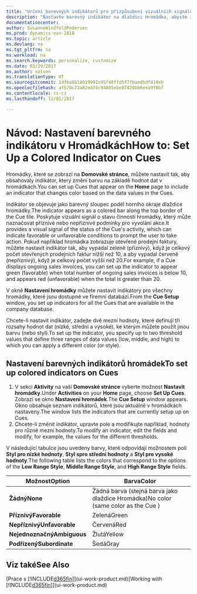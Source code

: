 ```yaml
---
title: "Určení barevných indikátorů pro přizpůsobení vizuálních signálů o aktivitě Hromádka"
description: "Nastavte barevný indikátor na dlaždici Hromádka, abyste získali personalizovaný vizuální signál o aktivitě Hromádka."
documentationcenter: 
author: SusanneWindfeldPedersen
ms.prod: dynamics-nav-2018
ms.topic: article
ms.devlang: na
ms.tgt_pltfrm: na
ms.workload: na
ms.search.keywords: personalize, customize
ms.date: 03/29/2017
ms.author: solsen
ms.translationtype: HT
ms.sourcegitcommit: 1dfba8b14019991c95f40ffd5f7fbaed5df414eb
ms.openlocfilehash: af570c73a82edf8c94805ebe07428bb6eea9f0bf
ms.contentlocale: cs-cz
ms.lasthandoff: 12/01/2017

---
```

# <a name="how-to-set-up-a-colored-indicator-on-cues"></a><span data-ttu-id="e0ffa-103">Návod: Nastavení barevného indikátoru v Hromádkách</span><span class="sxs-lookup"><span data-stu-id="e0ffa-103">How to: Set Up a Colored Indicator on Cues</span></span>
<span data-ttu-id="e0ffa-104">Hromádky, které se zobrazí na **Domovské stránce**, můžete nastavit tak, aby obsahovaly indikátor, který změní barvu na základě hodnot dat v hromádkách.</span><span class="sxs-lookup"><span data-stu-id="e0ffa-104">You can set up Cues that appear on the **Home** page to include an indicator that changes color based on the data values in the Cues.</span></span>

<span data-ttu-id="e0ffa-105">Indikátor se objevuje jako barevný sloupec podél horního okraje dlaždice hromádky.</span><span class="sxs-lookup"><span data-stu-id="e0ffa-105">The indicator appears as a colored bar along the top border of the Cue tile.</span></span> <span data-ttu-id="e0ffa-106">Poskytuje vizuální signál o stavu činnosti hromádky, který může naznačovat příznivé nebo nepříznivé podmínky pro vyvolání akce.</span><span class="sxs-lookup"><span data-stu-id="e0ffa-106">It provides a visual signal of the status of the Cue's activity, which can indicate favorable or unfavorable conditions to prompt the user to take action.</span></span> <span data-ttu-id="e0ffa-107">Pokud například hromádka zobrazuje otevřené prodejní faktury, můžete nastavit indikátor tak, aby vypadal zeleně (příznivý), když je celkový počet otevřených prodejních faktur nižší než 10, a aby vypadal červeně (nepříznivý), když je celkový počet vyšší než 20.</span><span class="sxs-lookup"><span data-stu-id="e0ffa-107">For example, if a Cue displays ongoing sales invoices, you can set up the indicator to appear green (favorable) when total number of ongoing sales invoices is below 10, and appears red (unfavorable) when the total is greater than 20.</span></span>

<span data-ttu-id="e0ffa-108">V okně **Nastavení hromádky** můžete nastavit indikátory pro všechny hromádky, které jsou dostupné ve firemní databázi.</span><span class="sxs-lookup"><span data-stu-id="e0ffa-108">From the **Cue Setup** window, you set up indicators for all the Cues that are available in the company database.</span></span>

<span data-ttu-id="e0ffa-109">Chcete-li nastavit indikátor, zadejte dvě mezní hodnoty, které definují tři rozsahy hodnot dat (nízké, střední a vysoké), ke kterým můžete použít jinou barvu (nebo styl).</span><span class="sxs-lookup"><span data-stu-id="e0ffa-109">To set up the indicator, you specify up to two threshold values that define three ranges of data values (low, middle, and high) to which you can apply a different color (or style).</span></span>

## <a name="to-set-up-colored-indicators-on-cues"></a><span data-ttu-id="e0ffa-110">Nastavení barevných indikátorů hromádek</span><span class="sxs-lookup"><span data-stu-id="e0ffa-110">To set up colored indicators on Cues</span></span>
1. <span data-ttu-id="e0ffa-111">V sekci **Aktivity** na vaší **Domovské stránce** vyberte možnost **Nastavit hromádky**.</span><span class="sxs-lookup"><span data-stu-id="e0ffa-111">Under **Activities** on your **Home** page, choose **Set Up Cues**.</span></span>  
   <span data-ttu-id="e0ffa-112">Zobrazí se okno **Nastavení hromádek**.</span><span class="sxs-lookup"><span data-stu-id="e0ffa-112">The **Cue Setup** window appears.</span></span> <span data-ttu-id="e0ffa-113">Okno obsahuje seznam indikátorů, které jsou aktuálně v hromádkách nastaveny.</span><span class="sxs-lookup"><span data-stu-id="e0ffa-113">The window lists the indicators that are currently setup up on Cues.</span></span>
2. <span data-ttu-id="e0ffa-114">Chcete-li změnit indikátor, upravte pole a modifikujte například, hodnoty pro různé mezní hodnoty.</span><span class="sxs-lookup"><span data-stu-id="e0ffa-114">To modify an indicator, edit the fields and modify, for example, the values for the different thresholds.</span></span>  

<span data-ttu-id="e0ffa-115">V následující tabulce jsou uvedeny barvy, které odpovídají možnostem polí  **Styl pro nízké hodnoty**, **Styl spro střední hodnoty** a **Styl pro vysoké hodnoty**.</span><span class="sxs-lookup"><span data-stu-id="e0ffa-115">The following table lists the colors that correspond to the options of the **Low Range Style**, **Middle Range Style**, and **High Range Style** fields.</span></span>

| <span data-ttu-id="e0ffa-116">Možnost</span><span class="sxs-lookup"><span data-stu-id="e0ffa-116">Option</span></span> | <span data-ttu-id="e0ffa-117">Barva</span><span class="sxs-lookup"><span data-stu-id="e0ffa-117">Color</span></span> |
| --- | --- |
| <span data-ttu-id="e0ffa-118">**Žádný**</span><span class="sxs-lookup"><span data-stu-id="e0ffa-118">**None**</span></span> |<span data-ttu-id="e0ffa-119">Žádná barva (stejná barva jako dlaždice Hromádka)</span><span class="sxs-lookup"><span data-stu-id="e0ffa-119">No color (same color as the Cue )</span></span>|
| <span data-ttu-id="e0ffa-120">**Příznivý**</span><span class="sxs-lookup"><span data-stu-id="e0ffa-120">**Favorable**</span></span> |<span data-ttu-id="e0ffa-121">Zelená</span><span class="sxs-lookup"><span data-stu-id="e0ffa-121">Green</span></span> |
| <span data-ttu-id="e0ffa-122">**Nepříznivý**</span><span class="sxs-lookup"><span data-stu-id="e0ffa-122">**Unfavorable**</span></span> |<span data-ttu-id="e0ffa-123">Červená</span><span class="sxs-lookup"><span data-stu-id="e0ffa-123">Red</span></span> |
| <span data-ttu-id="e0ffa-124">**Nejednoznačný**</span><span class="sxs-lookup"><span data-stu-id="e0ffa-124">**Ambiguous**</span></span> |<span data-ttu-id="e0ffa-125">Žlutá</span><span class="sxs-lookup"><span data-stu-id="e0ffa-125">Yellow</span></span> |
| <span data-ttu-id="e0ffa-126">**Podřízený**</span><span class="sxs-lookup"><span data-stu-id="e0ffa-126">**Subordinate**</span></span> |<span data-ttu-id="e0ffa-127">Šedá</span><span class="sxs-lookup"><span data-stu-id="e0ffa-127">Gray</span></span> |

## <a name="see-also"></a><span data-ttu-id="e0ffa-128">Viz také</span><span class="sxs-lookup"><span data-stu-id="e0ffa-128">See Also</span></span>
<span data-ttu-id="e0ffa-129">[Práce s [!INCLUDE[d365fin](includes/d365fin_md.md)]](ui-work-product.md)</span><span class="sxs-lookup"><span data-stu-id="e0ffa-129">[Working with [!INCLUDE[d365fin](includes/d365fin_md.md)]](ui-work-product.md)</span></span>

